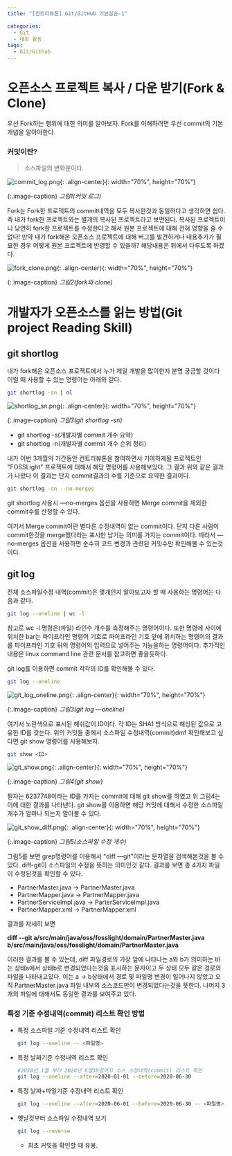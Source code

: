 ```yaml
---
title: "[컨트리뷰톤] Git/GitHub 기본실습-1"

categories:
  - Git
  - 대외 활동
tags:
  - Git/Github
---
```


# 오픈소스 프로젝트 복사 / 다운 받기(Fork & Clone)

우선 Fork하는 행위에 대한 의미를 알아보자. Fork를 이해하려면 우선 commit의 기본개념을 알아야한다.

### 커밋이란?

> 소스파일의 변화분이다.

![commit_log.png](/assets/images/posts/2021-07-31/commit_log.png){: .align-center}{: width="70%", height="70%"}

{:.image-caption}
*그림1(커밋 로그)*

Fork는 Fork한 프로젝트의 commit내역을 모두 복사한것과 동일하다고 생각하면 쉽다. 즉 내가 fork한 프로젝트와는 별개의 복사된 프로젝트라고 보면된다. 복사된 프로젝트이니 당연히 fork한 프로젝트를 수정한다고 해서 원본 프로젝트에 대해 전혀 영향을 줄 수 없다! 만약 내가 fork해온 오픈소스 프로젝트에 대해 버그를 발견하거나 내용추가가 필요한 경우 어떻게 원본 프로젝트에 반영할 수 있을까? 해당내용은 뒤에서 다루도록 하겠다.

![fork_clone.png](/assets/images/posts/2021-07-31/fork_clone.png){: .align-center}{: width="70%", height="70%"}

{:.image-caption}
*그림2(fork와 clone)*

# 개발자가 오픈소스를 읽는 방법(Git project Reading Skill)

## git shortlog

내가 fork해온 오픈소스 프로젝트에서 누가 제일 개발을 많이한지 분명 궁금할 것이다 이럴 때 사용할 수 있는 명령어는 아래와 같다.

```bash
git shortlog -sn | nl
```


![shortlog_sn.png](/assets/images/posts/2021-07-31/shortlog_sn.png){: .align-center}{: width="70%", height="70%"}

{:.image-caption}
*그림3(git shortlog -sn)*

- git shortlog -s(개발자별 commit 개수 요약)
- git shortlog -n(개발자별 commit 개수 순위 정리)

 내가 이번 3개월의 기간동안 컨트리뷰톤을 참여하면서 기여하게될 프로젝트인 "FOSSLight" 프로젝트에 대해서 해당 명령어를 사용해보았다. 그 결과 위와 같은 결과가 나왔다 이 결과는 단지 commit결과의 수를 기준으로 요약한 결과이다.

```bash
git shortlog -sn --no-merges
```

git shortlog 사용시 —no-merges 옵션을 사용하면 Merge commit을 제외한 commit수를 산정할 수 있다.

여기서 Merge commit이란 별다른 수정내역이 없는 commit이다. 단지 다른 사람이 commit한것을 merge했다라는 표시만 남기는 의미를 가지는 commit이다. 따라서 —no-merges 옵션을 사용하면 순수히 코드 변경과 관련된 커밋수만 확인해볼 수 있는것이다.

## git log

전체 소스파일수정 내역(commit)은 몇개인지 알아보고자 할 때 사용하는 명령어는 다음과 같다.

```bash
git log --oneline | wc -l
```

참고로 wc -l 명령은(파일) 라인수 개수를 측정해주는 명령어이다. 또한 명령에 사이에 위치한 bar는 파이프라인 명령어 기호로 파이프라인 기호 앞에 위치하는 명령어의 결과를 파이프라인 기호 뒤의 명령어의 입력으로 넣어주는 기능을하는 명령어이다. 추가적인 내용은 linux command line 관련 문서를 참고하면 좋을듯하다.

git log를 이용하면 commit 각각의 ID를 확인해볼 수 있다.


```bash
git log --oneline
```

![git_log_oneline.png](/assets/images/posts/2021-07-31/git_log_oneline.png){: .align-center}{: width="70%", height="70%"}

{:.image-caption}
*그림3(git log —oneline)*

여기서 노란색으로 표시된 해쉬값이 ID이다. 각 ID는 SHA1 방식으로 해싱된 값으로 고유한 ID를 갖는다. 위의 커밋들 중에서 소스파일 수정내역(commit)dmf 확인해보고 싶다면 git show 명령어를 사용해보자.

```bash
git show <ID>
```

![git_show.png](/assets/images/posts/2021-07-31/git_show.png){: .align-center}{: width="70%", height="70%"}

{:.image-caption}
*그림4(git show)*

필자는 6237748이라는 ID를 가지는 commit에 대해 git show를 하였고 위 그림4는 이에 대한 결과를 나타낸다. git show를 이용하면 해당 커밋에 대해서 수정한 소스파일 개수가 얼마나 되는지 알아볼 수 있다.

![git_show_diff.png](/assets/images/posts/2021-07-31/git_show_diff.png){: .align-center}{: width="70%", height="70%"}

{:.image-caption}
*그림5(소스파일 수정 개수)*

그림5를 보면 grep명령어를 이용해서 "diff —git"이라는 문자열을 검색해본것을 볼 수 있다. diff-git이 소스파일의 수정을 뜻하는 의미인것 같다. 결과를 보면 총 4가지 파일이 수정된것을 확인할 수 있다.

- PartnerMaster.java → PartnerMaster.java
- PartnerMapper.java → PartnerMapper.java
- PartnerServiceImpl.java → ParterServiceImpl.java
- PartnerMapper.xml → PartnerMapper.xml

결과를 자세히 보면

**diff --git a/src/main/java/oss/fosslight/domain/PartnerMaster.java b/src/main/java/oss/fosslight/domain/PartnerMaster.java**

이러한 결과를 볼 수 있는데, diff 파일경로의 가장 앞에 나타나는 a와 b가 의미하는 바는 상태a에서 상태b로 변경되었다는것을 표시하는 문자이고 두 상태 모두 같은 경로의 파일을 나타내고있다. 이는 a → b상태에서 경로 및 파일명 변경이 일어나지 않았고 오직 PartnerMaster.java 파일 내부의 소스코드만이 변경되었다는것을 뜻한다. 나머지 3개의 파일에 대해서도 동일한 결과를 보여주고 있다.

### 특정 기준 수정내역(commit) 리스트 확인 방법

- 특정 소스파일 기준 수정내역 리스트 확인

    ```bash
    git log --oneline -- <파일명>
    ```

- 특정 날짜기준 수정내역 리스트 확인

    ```bash
    #2020년 1월 부터 2020년 6월30일까지 소스 수정내역(commit) 리스트 확인
    git log --oneline --after=2020-01-01 --before=2020-06-30
    ```

- 특정 날짜+파일기준 수정내역 리스트 확인

    ```bash
    git log --oneline --after=2020-06-01 --before=2020-06-30 -- <파일명>
    ```

- 옛날것부터 소스파일 수정내역 보기

    ```bash
    git log --reverse
    ```

    - 최초 커밋을 확인할 때 유용.
